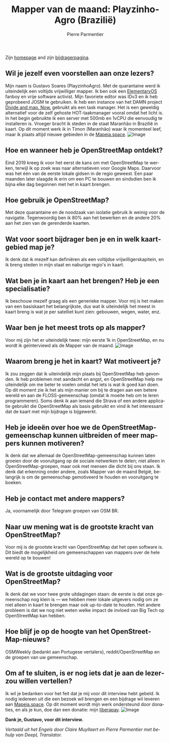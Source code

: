 ﻿---
title: "Mapper van de maand: PlayzinhoAgro (Brazilië)"
featured:
layout: post
category: motm
author: Pierre Parmentier
lang: nl
---

Zijn [homepage](https://www.openstreetmap.org/user/PlayzinhoAgro) and zijn [bijdragerpagina](https://hdyc.neis-one.org/?PlayzinhoAgro).

## Wil je jezelf even voorstellen aan onze lezers?

Mijn naam is Gustavo Soares (PlayzinhoAgro). Met de quarantaine werd ik uiteindelijk een voltijds vrijwilliger mapper. Ik ben ook een [ElementaryOS](https://elementary.io/) fanboy en vrije software activist. Mijn favoriete editor was IDv3 en ik heb geprobeerd JOSM te gebruiken. Ik heb een instance van het DAMN project [Divide and map. Now.](https://www.damn-project.org/) gebruikt als een task manager. Het is een geweldig alternatief voor de zelf gehoste HOT-taakmanager vooral omdat het licht is. In het begin gebruikte ik een server met 500mb en 1vCPU die eenvoudig te installeren is. Vroeger bracht ik steden in de staat Maranhão in Brazilië in kaart. Op dit moment werk ik in Timon (Maranhão) waar ik momenteel leef, maar ik plaats altijd nieuwe gebieden in de [Mapeia.space](https://tarefas.mapeia.space/).
![Image](img3.jpg "icon")

## Hoe en wanneer heb je OpenStreetMap ontdekt?

Eind 2019 kreeg ik voor het eerst de kans om met OpenStreetMap te werken, terwijl ik op zoek was naar alternatieven voor Google Maps. Daarvoor was het één van de eerste lokale gidsen in de regio geweest. Een paar maanden later slaagde ik erin om een PC te bouwen en sindsdien ben ik bijna elke dag begonnen met het in kaart brengen.

## Hoe gebruik je OpenStreetMap?

Met deze quarantaine en de noodzaak van isolatie gebruik ik weinig voor de navigatie. Tegenwoordig ben ik 80% aan het bewerken en de andere 20% aan het zien van de gerenderde kaarten.

## Wat voor soort bijdrager ben je en in welk kaartgebied map je?

Ik denk dat ik mezelf kan definiëren als een voltijdse vrijwilligerskapitein, en ik breng steden in mijn staat en naburige regio's in kaart.

## Wat ben je in kaart aan het brengen? Heb je een specialisatie?

Ik beschouw mezelf graag als een generieke mapper. Voor mij is het maken van een basiskaart het belangrijkste, dus wat ik uiteindelijk het meest in kaart breng is wat je per satelliet kunt zien: gebouwen, wegen, water, enz.

## Waar ben je het meest trots op als mapper?

Voor mij zijn het er uiteindelijk twee: mijn eerste 1k in OpenStreetMap, en nu wordt ik geïnterviewd als de Mapper van de maand.
![Image](img2.jpg "icon")

## Waarom breng je het in kaart? Wat motiveert je?

Ik zou zeggen dat ik uiteindelijk mijn plaats bij OpenStreetMap heb gevonden. Ik heb problemen met aandacht en angst, en OpenStreetMap hielp me uiteindelijk om me beter te voelen omdat het iets is wat ik goed kan doen. Op dit moment zie ik het als mijn manier om bij te dragen aan een betere wereld en aan de FLOSS-gemeenschap (omdat ik moeite heb om te leren programmeren). Soms denk ik aan iemand die Strava of een andere applicatie gebruikt die OpenStreetMap als basis gebruikt en vind ik het interessant dat de kaart met mijn bijdrage is bijgewerkt.

## Heb je ideeën over hoe we de OpenStreetMap-gemeenschap kunnen uitbreiden of meer mappers kunnen motiveren?

Ik denk dat we allemaal de OpenStreetMap-gemeenschap kunnen laten groeien door de vooruitgang op de sociale netwerken te delen; niet alleen in OpenStreetMap-groepen, maar ook met mensen die dicht bij ons staan. Ik denk dat erkenning onder andere, zoals Mapper van de maand België, belangrijk is om de gemeenschap gemotiveerd te houden en vooruitgang te boeken.

## Heb je contact met andere mappers?

Ja, voornamelijk door Telegram groepen van OSM BR.

## Naar uw mening wat is de grootste kracht van OpenStreetMap?

Voor mij is de grootste kracht van OpenStreetMap dat het open software is. Dit biedt de mogelijkheid om gemeenschappen van mappers over de hele wereld op te bouwen!

## Wat is de grootste uitdaging voor OpenStreetMap?

Ik denk dat we voor twee grote uitdagingen staan: de eerste is dat onze gemeenschap nog klein is — we hebben meer lokale uitgevers nodig om ze niet alleen in kaart te brengen maar ook up-to-date te houden. Het andere probleem is dat we nog niet weten welke impact de invloed van Big Tech op OpenStreetMap kan hebben.

## Hoe blijf je op de hoogte van het OpenStreetMap-nieuws?

OSMWeekly (bedankt aan Portugese vertalers), reddit/OpenStreetMap en de groepen van uw gemeenschap.

## Om af te sluiten, is er nog iets dat je aan de lezerzou willen vertellen?

Ik wil je bedanken voor het feit dat je mij voor dit interview hebt gebeld. Ik nodig iedereen uit die een bezoek wil brengen en een bijdrage wil leveren aan [Mapeia.space](https://tarefas.mapeia.space/). Op dit moment wordt mijn werk ondersteund door donaties, en als je kun, doe dan een donatie: mijn [liberapay](https://liberapay.com/gustavo22soares).
![Image](img1.png "icon")

**Dank je, Gustavo, voor dit interview.**

*Vertaald uit het Engels door Claire Muyllaert en Pierre Parmentier met behulp van DeepL Translator.*
